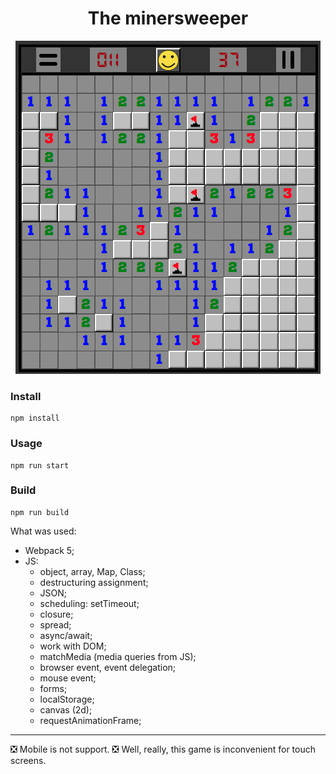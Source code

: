 <h1 align="center">The minersweeper</h1>
<p align="center">
<img src="./readme-assets/game16x16.png" alt="game">
</p>

### Install
```
npm install
```
### Usage
```
npm run start
```
### Build
```
npm run build
```

What was used:
- Webpack 5;
- JS:
  + object, array, Map, Class;
  + destructuring assignment;
  + JSON;
  + scheduling: setTimeout;
  + closure;
  + spread;
  + async/await;
  + work with DOM;
  + matchMedia (media queries from JS);
  + browser event, event delegation;
  + mouse event;
  + forms;
  + localStorage;
  + canvas (2d);
  + requestAnimationFrame;
____
:negative_squared_cross_mark: Mobile is not support. :negative_squared_cross_mark:
Well, really, this game is inconvenient for touch screens.
